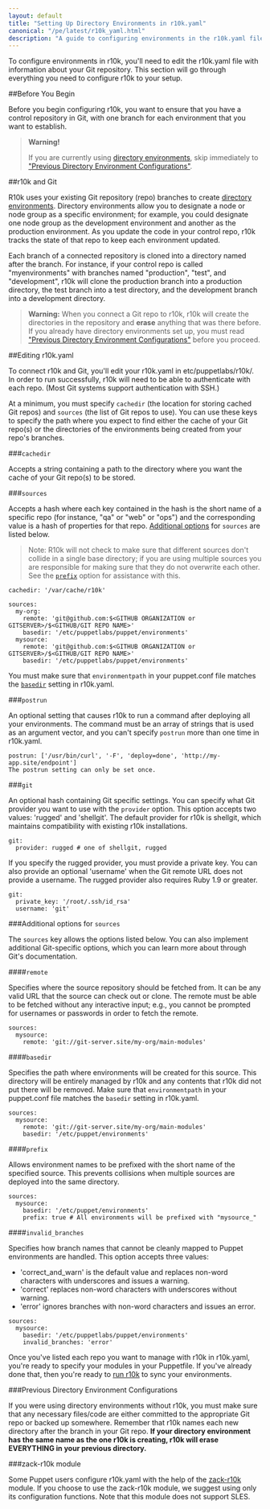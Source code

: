 ```yaml
---
layout: default
title: "Setting Up Directory Environments in r10k.yaml"
canonical: "/pe/latest/r10k_yaml.html"
description: "A guide to configuring environments in the r10k.yaml file, for r10k code management with Puppet."
---
```


[direnv]: /puppet/4.0/reference/environments.html
[direnv_setup]: /puppet/4.0/reference/environments_creating.html
[setup]: ./r10k_setup.html
[puppetfile]: ./r10k_puppetfile.html
[running]: ./r10k_run.html
[reference]: ./r10k_reference.html
[r10kindex]: ./r10k.md

To configure environments in r10k, you'll need to edit the r10k.yaml file with information about your Git repository. This section will go through everything you need to configure r10k to your setup. 

##Before You Begin

Before you begin configuring r10k, you want to ensure that you have a control repository in Git, with one branch for each environment that you want to establish. 

>**Warning!** 
>
>If you are currently using [directory environments](direnv), skip immediately to ["Previous Directory Environment Configurations"](#previous-directory-environment-configurations). 

##r10k and Git

R10k uses your existing Git repository (repo) branches to create [directory environments](direnv). Directory environments allow you to designate a node or node group as a specific environment; for example, you could designate one node group as the development environment and another as the production environment. As you update the code in your control repo, r10k tracks the state of that repo to keep each environment updated.

Each branch of a connected repository is cloned into a directory named after the branch. For instance, if your control repo is called "myenvironments" with branches named "production", "test", and "development", r10k will clone the production branch into a production directory, the test branch into a test directory, and the development branch into a development directory.

>**Warning:** When you connect a Git repo to r10k, r10k will create the directories in the repository and **erase** anything that was there before. If you already have directory environments set up, you must read ["Previous Directory Environment Configurations"](#previous-directory-environment-configurations) before you proceed.


##Editing r10k.yaml

To connect r10k and Git, you'll edit your r10k.yaml in etc/puppetlabs/r10k/. In order to run successfully, r10k will need to be able to authenticate with each repo. (Most Git systems support authentication with SSH.)

At a minimum, you must specify `cachedir` (the location for storing cached Git repos) and `sources` (the list of Git repos to use). You can use these keys to specify the path where you expect to find either the cache of your Git repo(s) or the directories of the environments being created from your repo's branches.

###`cachedir`

Accepts a string containing a path to the directory where you want the cache of your Git repo(s) to be stored. 

###`sources`

Accepts a hash where each key contained in the hash is the short name of a specific repo (for instance, "qa" or "web" or "ops") and the corresponding value is a hash of properties for that repo. [Additional options](#additional-options-for-sources) for `sources` are listed below.

>Note: R10k will not check to make sure that different sources don't collide in a single base directory; if you are using multiple sources you are responsible for making sure that they do not overwrite each other. See the [`prefix`](#prefix) option for assistance with this.

~~~
cachedir: '/var/cache/r10k'

sources:
  my-org:
    remote: 'git@github.com:$<GITHUB ORGANIZATION or GITSERVER>/$<GITHUB/GIT REPO NAME>'
    basedir: '/etc/puppetlabs/puppet/environments'
  mysource:
    remote: 'git@github.com:$<GITHUB ORGANIZATION or GITSERVER>/$<GITHUB/GIT REPO NAME>'
    basedir: '/etc/puppetlabs/puppet/environments'
~~~

You must make sure that `environmentpath` in your puppet.conf file matches the [`basedir`](#basedir) setting in r10k.yaml.

###`postrun`

An optional setting that causes r10k to run a command after deploying all your environments. The command must be an array of strings that is used as an argument vector, and you can't specify `postrun` more than one time in r10k.yaml.

~~~
postrun: ['/usr/bin/curl', '-F', 'deploy=done', 'http://my-app.site/endpoint']
The postrun setting can only be set once.
~~~

###`git`

An optional hash containing Git specific settings. You can specify what Git provider you want to use with the `provider` option. This option accepts two values: 'rugged' and 'shellgit'. The default provider for r10k is shellgit, which maintains compatibility with existing r10k installations.

~~~
git:
  provider: rugged # one of shellgit, rugged
~~~

If you specify the rugged provider, you must provide a private key. You can also provide an optional 'username' when the Git remote URL does not provide a username. The rugged provider also requires Ruby 1.9 or greater.

~~~
git:
  private_key: '/root/.ssh/id_rsa'
  username: 'git'
~~~


###Additional options for `sources`

The `sources` key allows the options listed below. You can also implement additional Git-specific options, which you can learn more about through Git's documentation.

####`remote`

Specifies where the source repository should be fetched from. It can be any valid URL that the source can check out or clone. The remote must be able to be fetched without any interactive input; e.g., you cannot be prompted for usernames or passwords in order to fetch the remote.

~~~
sources:
  mysource:
    remote: 'git://git-server.site/my-org/main-modules'
~~~

####`basedir`

Specifies the path where environments will be created for this source. This directory will be entirely managed by r10k and any contents that r10k did not put there will be removed. Make sure that `environmentpath` in your puppet.conf file matches the `basedir` setting in r10k.yaml. 

~~~
sources:
  mysource:
    remote: 'git://git-server.site/my-org/main-modules'
    basedir: '/etc/puppet/environments'
~~~

####`prefix`

Allows environment names to be prefixed with the short name of the specified source. This prevents collisions when multiple sources are deployed into the same directory.

~~~
sources:
  mysource:
    basedir: '/etc/puppet/environments'
    prefix: true # All environments will be prefixed with "mysource_"
~~~

####`invalid_branches`

Specifies how branch names that cannot be cleanly mapped to Puppet environments are handled. This option accepts three values:

* 'correct_and_warn' is the default value and replaces non-word characters with underscores and issues a warning.
* 'correct' replaces non-word characters with underscores without warning.
* 'error' ignores branches with non-word characters and issues an error.

~~~
sources:
  mysource:
    basedir: '/etc/puppetlabs/puppet/environments'
    invalid_branches: 'error'
~~~

Once you've listed each repo you want to manage with r10k in r10k.yaml, you're ready to specify your modules in your Puppetfile. If you've already done that, then you're ready to [run r10k](running) to sync your environments.

###Previous Directory Environment Configurations

If you were using directory environments without r10k, you must make sure that any necessary files/code are either committed to the appropriate Git repo or backed up somewhere. Remember that r10k names each new directory after the branch in your Git repo. **If your directory environment has the same name as the one r10k is creating, r10k will erase EVERYTHING in your previous directory.**

###zack-r10k module

Some Puppet users configure r10k.yaml with the help of the [zack-r10k](https://forge.puppetlabs.com/zack/r10k) module. If you choose to use the zack-r10k module, we suggest using only its configuration functions. Note that this module does not support SLES.

